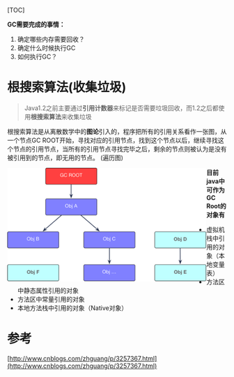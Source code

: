 [TOC]

**GC需要完成的事情：**

1. 确定哪些内存需要回收？
2. 确定什么时候执行GC
3. 如何执行GC？

# 根搜索算法(收集垃圾)

> Java1.2之前主要通过**引用计数器**来标记是否需要垃圾回收，而1.2之后都使用**根搜索算法**来收集垃圾

根搜索算法是从离散数学中的**图论**引入的，程序把所有的引用关系看作一张图，从一个节点GC ROOT开始，寻找对应的引用节点，找到这个节点以后，继续寻找这个节点的引用节点，当所有的引用节点寻找完毕之后，剩余的节点则被认为是没有被引用到的节点，即无用的节点。 (遍历图)

 <img src="img/gcroot.png"  alt="图片名称" style="height:260px" align=left />

**目前java中可作为GC Root的对象有**

- 虚拟机栈中引用的对象（本地变量表）
- 方法区中静态属性引用的对象
- 方法区中常量引用的对象
- 本地方法栈中引用的对象（Native对象）

# 参考

[http://www.cnblogs.com/zhguang/p/3257367.html](http://www.cnblogs.com/zhguang/p/3257367.html)
